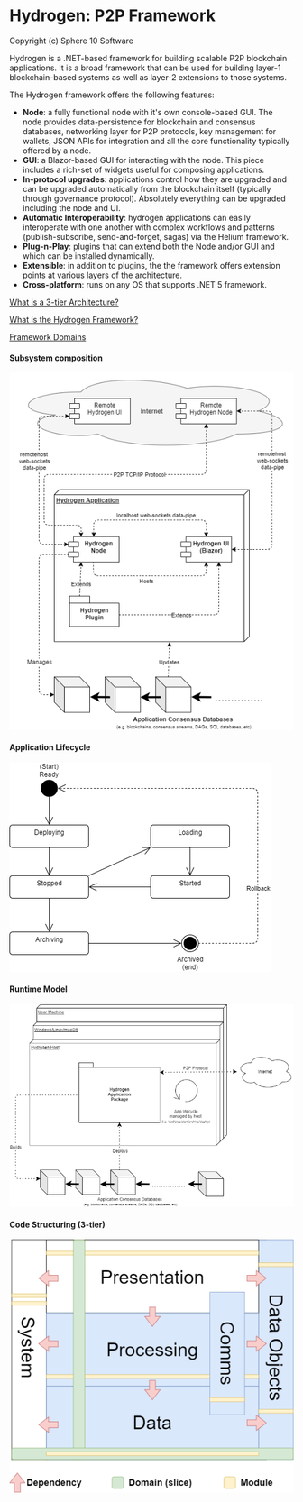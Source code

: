 # Hydrogen: P2P Framework

Copyright (c) Sphere 10 Software 

Hydrogen is a .NET-based framework for building scalable P2P blockchain applications. It is a broad framework that can be used for building  layer-1 blockchain-based systems as well as layer-2 extensions to those systems. 

The Hydrogen framework offers the following features:

- **Node**: a fully functional node with it's own console-based GUI. The node provides data-persistence for blockchain and consensus databases, networking layer for P2P protocols, key management for wallets, JSON APIs for integration and all the core functionality typically offered by a node.
- **GUI**: a Blazor-based GUI for interacting with the node. This piece includes a rich-set of widgets useful for composing applications.
- **In-protocol upgrades**: applications control how they are upgraded and can be upgraded automatically from the blockchain itself (typically through governance protocol).  Absolutely everything can be upgraded including the node and UI. 
- **Automatic Interoperability**: hydrogen applications can easily interoperate with one another with complex workflows and patterns (publish-subscribe, send-and-forget, sagas) via the Helium framework.
- **Plug-n-Play**:  plugins that can extend both the Node and/or GUI and which can be installed dynamically.
- **Extensible**: in addition to plugins, the the framework offers extension points at various layers of the architecture.
- **Cross-platform**: runs on any OS that supports .NET 5 framework.

[What is a 3-tier Architecture?](/doc/Guidelines/3-tier-Architecture.md)

[What is the Hydrogen Framework?](/doc/Architecture/Hydrogen.md)

[Framework Domains](/doc/Architecture/Domains.md)

#### Subsystem composition
![](doc/Architecture/resources/Hydrogen-Deployment-SubSystems.png)

#### Application Lifecycle
![](doc/Architecture/resources/HAP-Lifecycle.png)

#### Runtime Model
![](doc/Architecture/resources/Hydrogen-Deployment-Host-AppPackage.png)

#### Code Structuring (3-tier)
![](doc/Guidelines/resources/Framework-75pct.png)

